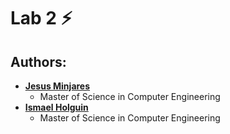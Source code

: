 # Lab 2 :zap:

## Authors: 
* [**Jesus Minjares**](https://github.com/jminjares4)
  * Master of Science in Computer Engineering
* [**Ismael Holguin**](https://github.com/iholguin6)
  * Master of Science in Computer Engineering
   